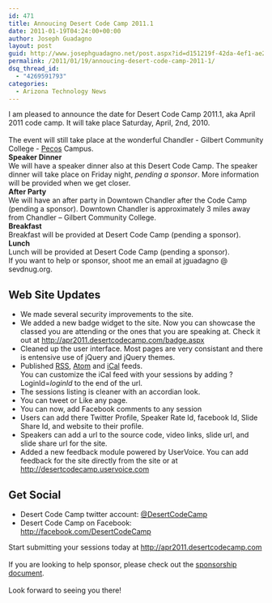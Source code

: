 ```yaml
---
id: 471
title: Annoucing Desert Code Camp 2011.1
date: 2011-01-19T04:24:00+00:00
author: Joseph Guadagno
layout: post
guid: http://www.josephguadagno.net/post.aspx?id=d151219f-42da-4ef1-ae24-2f2e1cd5eab9
permalink: /2011/01/19/annoucing-desert-code-camp-2011-1/
dsq_thread_id:
  - "4269591793"
categories:
  - Arizona Technology News
---
```

<p>I am pleased to announce the date for Desert Code Camp 2011.1, aka April 2011 code camp.  It will take place Saturday, April, 2nd, 2010.<br /><br /> The event will still take place at the wonderful Chandler - Gilbert Community College - <a href="http://www.cgc.maricopa.edu/adminservices/maps/pecos/Pages/PecosCampus.aspx">Pecos</a> Campus.<br /> <strong>Speaker Dinner</strong><br /> We will have a speaker dinner also at this Desert Code Camp.  The speaker dinner will take place on Friday night, <em>pending a sponsor</em>. More information will be provided when we get closer.<br /> <strong>After Party</strong><br /> We will have an after party in Downtown Chandler after the Code Camp (pending a sponsor).  Downtown Chandler is approximately 3 miles away from Chandler &ndash; Gilbert Community College.<br /> <strong>Breakfast</strong><br /> Breakfast will be provided at Desert Code Camp (pending a sponsor).<br /> <strong>Lunch</strong><br /> Lunch will be provided at Desert Code Camp (pending a sponsor).<br /> If you want to help or sponsor, shoot me an email at jguadagno @ sevdnug.org.<br /></p>
<h2>Web Site Updates</h2>
<ul>
<li>We made several security improvements to the site.</li>
<li>We added a new badge widget to the site. Now you can showcase the classed you are attending or the ones that you are speaking at.  Check it out at <a href="http://apr2011.desertcodecamp.com/badge.aspx">http://apr2011.desertcodecamp.com/badge.aspx</a></li>
<li>Cleaned up the user interface.  Most pages are very consistant and there is entensive use of jQuery and jQuery themes.</li>
<li>Published <a href="http://apr2011.desertcodecamp.com/feeds.ashx">RSS</a>, <a href="http://apr2011.desertcodecamp.com/feeds.ashx?format=atom">Atom</a> and <a href="http://apr2011.desertcodecamp.com/ical.ashx">iCal</a> feeds.<br />You can customize the iCal feed with your sessions by adding ?LoginId=<em>loginId</em> to the end of the url.</li>
<li>The sessions listing is cleaner with an accordian look.</li>
<li>You can tweet or Like any page.</li>
<li>You can now, add Facebook comments to any session</li>
<li>Users can add there Twitter Profile, Speaker Rate Id, facebook Id, Slide Share Id, and website to their profile.</li>
<li>Speakers can add a url to the source code, video links, slide url, and slide share url for the site.</li>
<li>Added a new feedback module powered by UserVoice.  You can add feedback for the site directly from the site or at <a href="http://desertcodecamp.uservoice.com">http://desertcodecamp.uservoice.com</a></li>
</ul>
<h2>Get Social</h2>
<ul>
<li>Desert Code Camp twitter account: <a href="http://twitter.com/DesertCodeCamp">@DesertCodeCamp</a></li>
<li>Desert Code Camp on Facebook: <a href="http://facebook.com/DesertCodeCamp">http://facebook.com/DesertCodeCamp</a></li>
</ul>
<p>Start submitting your sessions today at <a href="http://apr2011.desertcodecamp.com">http://apr2011.desertcodecamp.com</a><br /><br /> If you are looking to help sponsor, please check out the <a href="http://apr2011.desertcodecamp.com/docs/apr2011_sponsorship.pdf">sponsorship document</a>.<br /><br /> Look forward to seeing you there!</p>